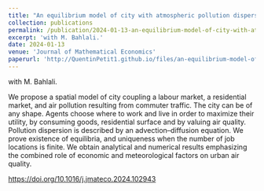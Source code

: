```yaml
---
title: "An equilibrium model of city with atmospheric pollution dispersion"
collection: publications
permalink: /publication/2024-01-13-an-equilibrium-model-of-city-with-atmospheric-pollution-dispersion
excerpt: 'with M. Bahlali.'
date: 2024-01-13
venue: 'Journal of Mathematical Economics'
paperurl: 'http://QuentinPetit1.github.io/files/an-equilibrium-model-of-city-with-atmospheric-pollution-dispersion.pdf'
---
```


with M. Bahlali.

We propose a spatial model of city coupling a labour market, a residential market, and air pollution resulting from commuter traffic. The city can be of any shape. Agents choose where to work and live in order to maximize their utility, by consuming goods, residential surface and by valuing air quality. Pollution dispersion is described by an advection–diffusion equation. We prove existence of equilibria, and uniqueness when the number of job locations is finite. We obtain analytical and numerical results emphasizing the combined role of economic and meteorological factors on urban air quality.

https://doi.org/10.1016/j.jmateco.2024.102943
